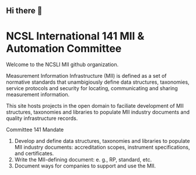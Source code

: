 ## Hi there 👋

<!--

**Here are some ideas to get you started:**

🙋‍♀️ A short introduction - what is your organization all about?
🌈 Contribution guidelines - how can the community get involved?
👩‍💻 Useful resources - where can the community find your docs? Is there anything else the community should know?
🍿 Fun facts - what does your team eat for breakfast?
🧙 Remember, you can do mighty things with the power of [Markdown](https://docs.github.com/github/writing-on-github/getting-started-with-writing-and-formatting-on-github/basic-writing-and-formatting-syntax)
-->
# NCSL International 141 MII & Automation Committee 
Welcome to the NCSLI MII github organization.

Measurement Information Infrastructure (MII) is defined as a set of normative standards that unambigiously define data structures, taxonomies, service protocols
and security for locating, communicating and sharing measurement information.

This site hosts projects in the open domain to faciliate development of MII structures, taxonomies and libraries to populate MII industry documents and 
quality infrastructure records.

Committee 141 Mandate
1. Develop and define data structures, taxonomies and libraries to populate MII industry documents: accreditation scopes, instrument specifications, and certificates.
2. Write the MII-defining document: e. g., RP, standard, etc.
3. Document ways for companies to support and use the MII.
